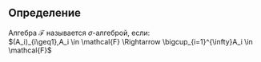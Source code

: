 ## Определение

Алгебра $\mathcal{F}$ называется $\sigma$-алгеброй, если:  
$(A_i)_{i\geq1},A_i \in \mathcal{F} \Rightarrow \bigcup_{i=1}^{\infty}A_i \in \mathcal{F}$   